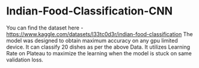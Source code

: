 # Indian-Food-Classification-CNN

You can find the dataset here - https://www.kaggle.com/datasets/l33tc0d3r/indian-food-classification
The model was designed to obtain maximum accuracy on any gpu limited device. 
It can classify 20 dishes as per the above Data.
It utilizes Learning Rate on Plateau to maximize the learning when the model is stuck on same validation loss.
